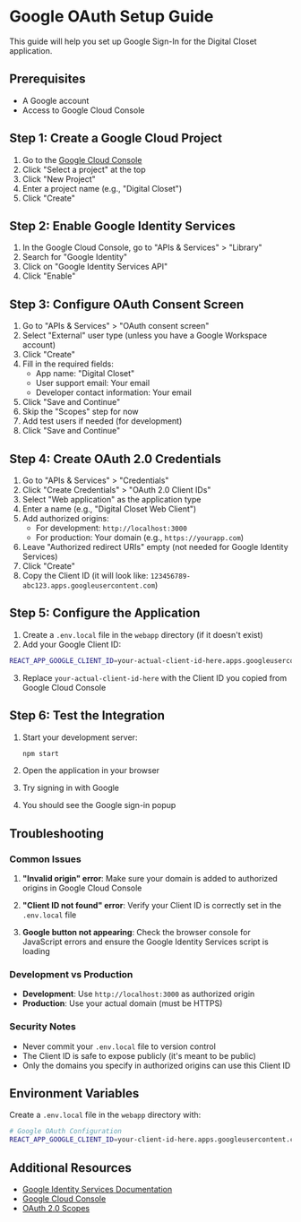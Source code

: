# Google OAuth Setup Guide

This guide will help you set up Google Sign-In for the Digital Closet application.

## Prerequisites

- A Google account
- Access to Google Cloud Console

## Step 1: Create a Google Cloud Project

1. Go to the [Google Cloud Console](https://console.cloud.google.com/)
2. Click "Select a project" at the top
3. Click "New Project" 
4. Enter a project name (e.g., "Digital Closet")
5. Click "Create"

## Step 2: Enable Google Identity Services

1. In the Google Cloud Console, go to "APIs & Services" > "Library"
2. Search for "Google Identity"
3. Click on "Google Identity Services API" 
4. Click "Enable"

## Step 3: Configure OAuth Consent Screen

1. Go to "APIs & Services" > "OAuth consent screen"
2. Select "External" user type (unless you have a Google Workspace account)
3. Click "Create"
4. Fill in the required fields:
   - App name: "Digital Closet"
   - User support email: Your email
   - Developer contact information: Your email
5. Click "Save and Continue"
6. Skip the "Scopes" step for now
7. Add test users if needed (for development)
8. Click "Save and Continue"

## Step 4: Create OAuth 2.0 Credentials

1. Go to "APIs & Services" > "Credentials"
2. Click "Create Credentials" > "OAuth 2.0 Client IDs"
3. Select "Web application" as the application type
4. Enter a name (e.g., "Digital Closet Web Client")
5. Add authorized origins:
   - For development: `http://localhost:3000`
   - For production: Your domain (e.g., `https://yourapp.com`)
6. Leave "Authorized redirect URIs" empty (not needed for Google Identity Services)
7. Click "Create"
8. Copy the Client ID (it will look like: `123456789-abc123.apps.googleusercontent.com`)

## Step 5: Configure the Application

1. Create a `.env.local` file in the `webapp` directory (if it doesn't exist)
2. Add your Google Client ID:

```bash
REACT_APP_GOOGLE_CLIENT_ID=your-actual-client-id-here.apps.googleusercontent.com
```

3. Replace `your-actual-client-id-here` with the Client ID you copied from Google Cloud Console

## Step 6: Test the Integration

1. Start your development server:
   ```bash
   npm start
   ```

2. Open the application in your browser
3. Try signing in with Google
4. You should see the Google sign-in popup

## Troubleshooting

### Common Issues

1. **"Invalid origin" error**: Make sure your domain is added to authorized origins in Google Cloud Console

2. **"Client ID not found" error**: Verify your Client ID is correctly set in the `.env.local` file

3. **Google button not appearing**: Check the browser console for JavaScript errors and ensure the Google Identity Services script is loading

### Development vs Production

- **Development**: Use `http://localhost:3000` as authorized origin
- **Production**: Use your actual domain (must be HTTPS)

### Security Notes

- Never commit your `.env.local` file to version control
- The Client ID is safe to expose publicly (it's meant to be public)
- Only the domains you specify in authorized origins can use this Client ID

## Environment Variables

Create a `.env.local` file in the `webapp` directory with:

```bash
# Google OAuth Configuration
REACT_APP_GOOGLE_CLIENT_ID=your-client-id-here.apps.googleusercontent.com
```

## Additional Resources

- [Google Identity Services Documentation](https://developers.google.com/identity/gsi/web)
- [Google Cloud Console](https://console.cloud.google.com/)
- [OAuth 2.0 Scopes](https://developers.google.com/identity/protocols/oauth2/scopes) 